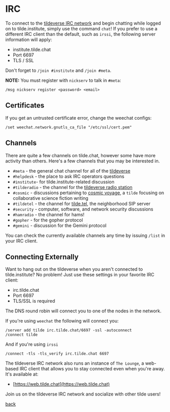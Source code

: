 <!--
title: IRC
description: Introduction to our IRC network
author: gbmor
-->

# IRC

To connect to the [tildeverse IRC network](https://tilde.chat) and begin
chatting while logged on to tilde.institute, simply use the command
`chat`! If you prefer to use a different IRC client than the default,
such as `irssi`, the following server information will apply:

* institute.tilde.chat
* Port 6697
* TLS / SSL

Don't forget to `/join #institute` and `/join #meta`.

**NOTE:** You must register with `nickserv` to talk in `#meta`:
```
/msg nickserv register <password> <email>
```

## Certificates

If you get an untrusted certificate error, change the weechat configs:
```
/set weechat.network.gnutls_ca_file "/etc/ssl/cert.pem"
```

## Channels

There are quite a few channels on tilde.chat, however some have more
activity than others. Here's a few channels that you may be interested in.

* `#meta` - the general chat channel for all of the [tildeverse](https://tildeverse.org)
* `#helpdesk` - the place to ask IRC operators questions
* `#institute`- for tilde.institute-related discussion
* `#tilderadio` - the channel for the [tildeverse radio station](https://tilderadio.org)
* `#cosmic` - discussions pertaining to [cosmic voyage](https://cosmic.voyage), a
`tilde` focusing on collaborative science fiction writing
* `#tildetel` - the channel for [tilde.tel](https://tilde.tel), the neighborhood SIP server
* `#security` - computer, software, and network security discussions
* `#hamradio` - the channel for hams!
* `#gopher` - for the gopher protocol
* `#gemini` - discussion for the Gemini protocol

You can check the currently available channels any time by issuing `/list`
in your IRC client.

## Connecting Externally

Want to hang out on the tildeverse when you aren't connected to
tilde.institute? No problem! Just use these settings in your favorite
IRC client:

* irc.tilde.chat
* Port 6697
* TLS/SSL is required

The DNS round robin will connect you to one of the nodes in the network.

If you're using `weechat` the following will connect you:

```
/server add tilde irc.tilde.chat/6697 -ssl -autoconnect
/connect tilde
```

And if you're using `irssi`

```
/connect -tls -tls_verify irc.tilde.chat 6697
```

The tildeverse IRC network also runs an instance of `The Lounge`, a
web-based IRC client that allows you to stay connected even when you're
away. It's available at:

* [https://web.tilde.chat](https://web.tilde.chat)

Join us on the tildeverse IRC network and socialize with other tilde users!

[back](/)
